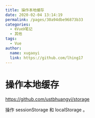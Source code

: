 ```yaml
---
title: 操作本地缓存
date: 2020-02-04 13:14:19
permalink: /pages/30a94dbe96873b33
categories:
  - 《Vue》笔记
  - 其他
tags:
  - Vue
author:
  name: xugaoyi
  link: https://github.com/lhing17
---
```

# 操作本地缓存

<https://github.com/ustbhuangyi/storage>

操作 sessionStorage 和 localStorage 。
